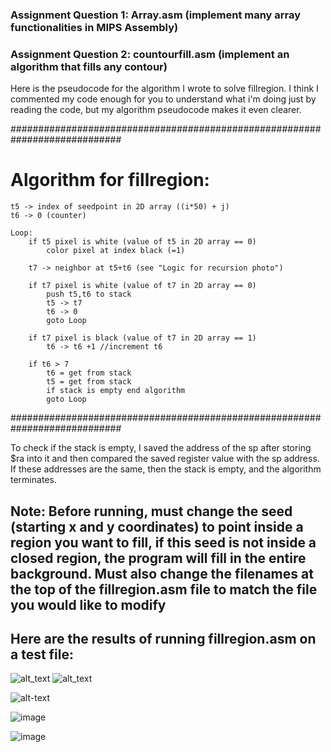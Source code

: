 ### Assignment Question 1: Array.asm (implement many array functionalities in MIPS Assembly)
### Assignment Question 2: countourfill.asm (implement an algorithm that fills any contour)

Here is the pseudocode for the algorithm I wrote to solve fillregion. 
I think I commented my code enough for you to understand what i'm doing
just by reading the code, but my algorithm pseudocode makes it even clearer.

############################################################################
# Algorithm for fillregion:

``` 
t5 -> index of seedpoint in 2D array ((i*50) + j)
t6 -> 0 (counter)

Loop:
	if t5 pixel is white (value of t5 in 2D array == 0) 
		color pixel at index black (=1)
		
	t7 -> neighbor at t5+t6 (see "Logic for recursion photo")
		
	if t7 pixel is white (value of t7 in 2D array == 0)
		push t5,t6 to stack
		t5 -> t7
		t6 -> 0
		goto Loop
		
	if t7 pixel is black (value of t7 in 2D array == 1)
		t6 -> t6 +1	//increment t6
		
	if t6 > 7
		t6 = get from stack
		t5 = get from stack
		if stack is empty end algorithm
		goto Loop
```
		
############################################################################

To check if the stack is empty, I saved the address of the sp after storing $ra into it
and then compared the saved register value with the sp address. If these addresses are 
the same, then the stack is empty, and the algorithm terminates.

## Note: Before running, must change the seed (starting x and y coordinates) to point inside a region you want to fill, if this seed is not inside a closed region, the program will fill in the entire background. Must also change the filenames at the top of the fillregion.asm file to match the file you would like to modify

## Here are the results of running fillregion.asm on a test file:
![alt_text](https://user-images.githubusercontent.com/50206147/111051230-91ce4880-841f-11eb-81c1-ad84bad64ed4.png)
![alt_text](https://user-images.githubusercontent.com/50206147/111051235-985cc000-841f-11eb-9d77-661a63419647.png)

![alt-text](https://user-images.githubusercontent.com/50206147/111051372-87f91500-8420-11eb-9f9c-c8ef3da7b888.png)

![image](https://user-images.githubusercontent.com/50206147/111051386-a3fcb680-8420-11eb-8cae-767d9cb2dd4b.png)

![image](https://user-images.githubusercontent.com/50206147/111051389-a8c16a80-8420-11eb-9dbc-e0992db12fe1.png)


